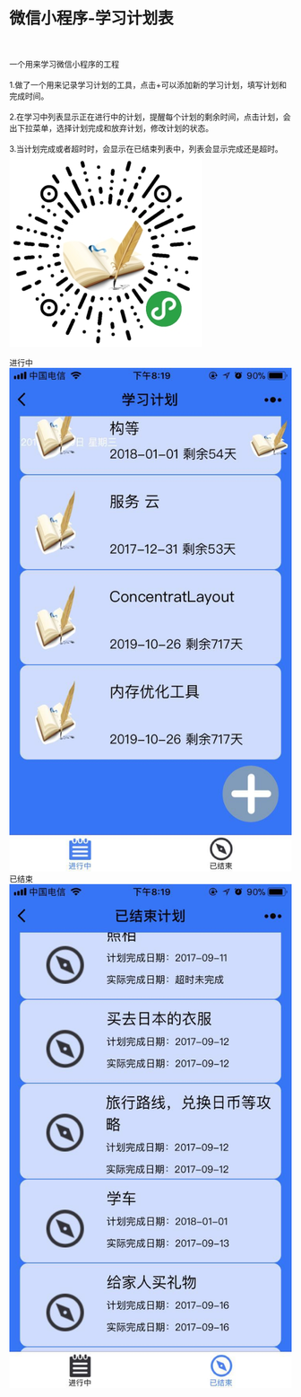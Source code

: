 # 微信小程序-学习计划表
</br></br>
一个用来学习微信小程序的工程</br></br>
1.做了一个用来记录学习计划的工具，点击+可以添加新的学习计划，填写计划和完成时间。</br></br>
2.在学习中列表显示正在进行中的计划，提醒每个计划的剩余时间，点击计划，会出下拉菜单，选择计划完成和放弃计划，修改计划的状态。</br></br>
3.当计划完成或者超时时，会显示在已结束列表中，列表会显示完成还是超时。</br>
![image](qrcode.jpg) </br>

进行中 </br>
![image](finished.jpg) </br>
已结束 </br>
![image](studying.jpg) 
